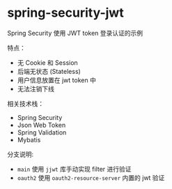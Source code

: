 # spring-security-jwt

Spring Security 使用 JWT token 登录认证的示例

特点：

- 无 Cookie 和 Session
- 后端无状态 (Stateless)
- 用户信息放置在 jwt token 中
- 无法注销下线

相关技术栈：

- Spring Security
- Json Web Token
- Spring Validation
- Mybatis

分支说明:

- `main` 使用 `jjwt` 库手动实现 filter 进行验证
- `oauth2` 使用 `oauth2-resource-server` 内置的 jwt 验证
